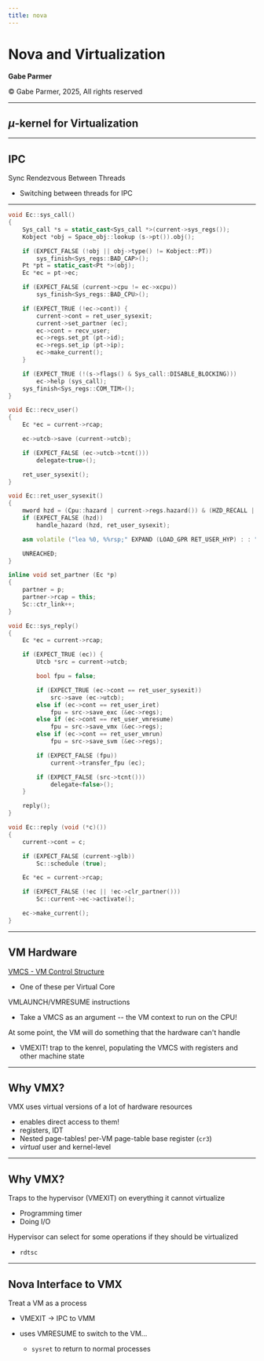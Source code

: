 ```yaml
---
title: nova
---
```


# Nova and Virtualization

<div class="center">

**Gabe Parmer**

© Gabe Parmer, 2025, All rights reserved

</div>

---

## $\mu$-kernel for Virtualization

---

## IPC

Sync Rendezvous Between Threads

- Switching between threads for IPC

---

```cpp [1-9|11|14-21|25|17|28-38|15|40-49|58-60|16|51-56|67-68|83|86-99|91]
void Ec::sys_call()
{
    Sys_call *s = static_cast<Sys_call *>(current->sys_regs());
    Kobject *obj = Space_obj::lookup (s->pt()).obj();

    if (EXPECT_FALSE (!obj || obj->type() != Kobject::PT))
        sys_finish<Sys_regs::BAD_CAP>();
    Pt *pt = static_cast<Pt *>(obj);
    Ec *ec = pt->ec;

    if (EXPECT_FALSE (current->cpu != ec->xcpu))
        sys_finish<Sys_regs::BAD_CPU>();

    if (EXPECT_TRUE (!ec->cont)) {
        current->cont = ret_user_sysexit;
        current->set_partner (ec);
        ec->cont = recv_user;
        ec->regs.set_pt (pt->id);
        ec->regs.set_ip (pt->ip);
        ec->make_current();
    }

    if (EXPECT_TRUE (!(s->flags() & Sys_call::DISABLE_BLOCKING)))
        ec->help (sys_call);
    sys_finish<Sys_regs::COM_TIM>();
}

void Ec::recv_user()
{
    Ec *ec = current->rcap;

    ec->utcb->save (current->utcb);

    if (EXPECT_FALSE (ec->utcb->tcnt()))
        delegate<true>();

    ret_user_sysexit();
}

void Ec::ret_user_sysexit()
{
    mword hzd = (Cpu::hazard | current->regs.hazard()) & (HZD_RECALL | HZD_STEP | HZD_RCU | HZD_FPU | HZD_DS_ES | HZD_SCHED);
    if (EXPECT_FALSE (hzd))
        handle_hazard (hzd, ret_user_sysexit);

    asm volatile ("lea %0, %%rsp;" EXPAND (LOAD_GPR RET_USER_HYP) : : "m" (current->regs) : "memory");

    UNREACHED;
}

inline void set_partner (Ec *p)
{
    partner = p;
    partner->rcap = this;
    Sc::ctr_link++;
}

void Ec::sys_reply()
{
    Ec *ec = current->rcap;

    if (EXPECT_TRUE (ec)) {
        Utcb *src = current->utcb;

        bool fpu = false;

        if (EXPECT_TRUE (ec->cont == ret_user_sysexit))
            src->save (ec->utcb);
        else if (ec->cont == ret_user_iret)
            fpu = src->save_exc (&ec->regs);
        else if (ec->cont == ret_user_vmresume)
            fpu = src->save_vmx (&ec->regs);
        else if (ec->cont == ret_user_vmrun)
            fpu = src->save_svm (&ec->regs);

        if (EXPECT_FALSE (fpu))
            current->transfer_fpu (ec);

        if (EXPECT_FALSE (src->tcnt()))
            delegate<false>();
    }

    reply();
}

void Ec::reply (void (*c)())
{
    current->cont = c;

    if (EXPECT_FALSE (current->glb))
        Sc::schedule (true);

    Ec *ec = current->rcap;

    if (EXPECT_FALSE (!ec || !ec->clr_partner()))
        Sc::current->ec->activate();

    ec->make_current();
}
```

---

## VM Hardware

[VMCS - VM Control Structure](https://rayanfam.com/assets/files/VMCS.pdf)

- One of these per Virtual Core

VMLAUNCH/VMRESUME instructions

- Take a VMCS as an argument -- the VM context to run on the CPU!

At some point, the VM will do something that the hardware can't handle

- VMEXIT! trap to the kenrel, populating the VMCS with registers and other machine state

---

## Why VMX?

VMX uses virtual versions of a lot of hardware resources

- enables direct access to them!
- registers, IDT
- Nested page-tables! per-VM page-table base register (`cr3`)
- *virtual* user and kernel-level

---

## Why VMX?

Traps to the hypervisor (VMEXIT) on everything it cannot virtualize

- Programming timer
- Doing I/O

Hypervisor can select for some operations if they should be virtualized

- `rdtsc`

---

## Nova Interface to VMX

Treat a VM as a process

- VMEXIT $\to$ IPC to VMM
- uses VMRESUME to switch to the VM...

	- `sysret` to return to normal processes

